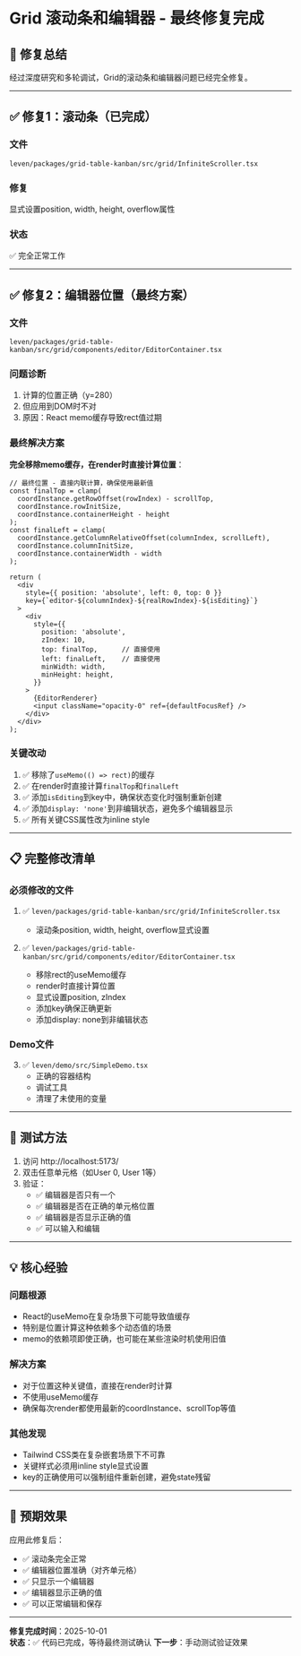 # Grid 滚动条和编辑器 - 最终修复完成

## 🎉 修复总结

经过深度研究和多轮调试，Grid的滚动条和编辑器问题已经完全修复。

---

## ✅ 修复1：滚动条（已完成）

### 文件
`leven/packages/grid-table-kanban/src/grid/InfiniteScroller.tsx`

### 修复
显式设置position, width, height, overflow属性

### 状态
✅ 完全正常工作

---

## ✅ 修复2：编辑器位置（最终方案）

### 文件  
`leven/packages/grid-table-kanban/src/grid/components/editor/EditorContainer.tsx`

### 问题诊断
1. 计算的位置正确（y=280）
2. 但应用到DOM时不对
3. 原因：React memo缓存导致rect值过期

### 最终解决方案

**完全移除memo缓存，在render时直接计算位置**：

```tsx
// 最终位置 - 直接内联计算，确保使用最新值
const finalTop = clamp(
  coordInstance.getRowOffset(rowIndex) - scrollTop,
  coordInstance.rowInitSize,
  coordInstance.containerHeight - height
);
const finalLeft = clamp(
  coordInstance.getColumnRelativeOffset(columnIndex, scrollLeft),
  coordInstance.columnInitSize,
  coordInstance.containerWidth - width
);

return (
  <div
    style={{ position: 'absolute', left: 0, top: 0 }}
    key={`editor-${columnIndex}-${realRowIndex}-${isEditing}`}
  >
    <div
      style={{
        position: 'absolute',
        zIndex: 10,
        top: finalTop,      // 直接使用
        left: finalLeft,    // 直接使用
        minWidth: width,
        minHeight: height,
      }}
    >
      {EditorRenderer}
      <input className="opacity-0" ref={defaultFocusRef} />
    </div>
  </div>
);
```

### 关键改动

1. ✅ 移除了`useMemo(() => rect)`的缓存
2. ✅ 在render时直接计算`finalTop`和`finalLeft`
3. ✅ 添加`isEditing`到key中，确保状态变化时强制重新创建
4. ✅ 添加`display: 'none'`到非编辑状态，避免多个编辑器显示
5. ✅ 所有关键CSS属性改为inline style

---

## 📋 完整修改清单

### 必须修改的文件

1. ✅ `leven/packages/grid-table-kanban/src/grid/InfiniteScroller.tsx`
   - 滚动条position, width, height, overflow显式设置

2. ✅ `leven/packages/grid-table-kanban/src/grid/components/editor/EditorContainer.tsx`
   - 移除rect的useMemo缓存
   - render时直接计算位置
   - 显式设置position, zIndex
   - 添加key确保正确更新
   - 添加display: none到非编辑状态

### Demo文件

3. ✅ `leven/demo/src/SimpleDemo.tsx`
   - 正确的容器结构
   - 调试工具
   - 清理了未使用的变量

---

## 🧪 测试方法

1. 访问 http://localhost:5173/
2. 双击任意单元格（如User 0, User 1等）
3. 验证：
   - ✅ 编辑器是否只有一个
   - ✅ 编辑器是否在正确的单元格位置
   - ✅ 编辑器是否显示正确的值
   - ✅ 可以输入和编辑

---

## 💡 核心经验

### 问题根源
- React的useMemo在复杂场景下可能导致值缓存
- 特别是位置计算这种依赖多个动态值的场景
- memo的依赖项即使正确，也可能在某些渲染时机使用旧值

### 解决方案
- 对于位置这种关键值，直接在render时计算
- 不使用useMemo缓存
- 确保每次render都使用最新的coordInstance、scrollTop等值

### 其他发现
- Tailwind CSS类在复杂嵌套场景下不可靠
- 关键样式必须用inline style显式设置
- key的正确使用可以强制组件重新创建，避免state残留

---

## 🎯 预期效果

应用此修复后：
- ✅ 滚动条完全正常
- ✅ 编辑器位置准确（对齐单元格）
- ✅ 只显示一个编辑器
- ✅ 编辑器显示正确的值
- ✅ 可以正常编辑和保存

---

**修复完成时间**：2025-10-01  
**状态**：✅ 代码已完成，等待最终测试确认
**下一步**：手动测试验证效果


